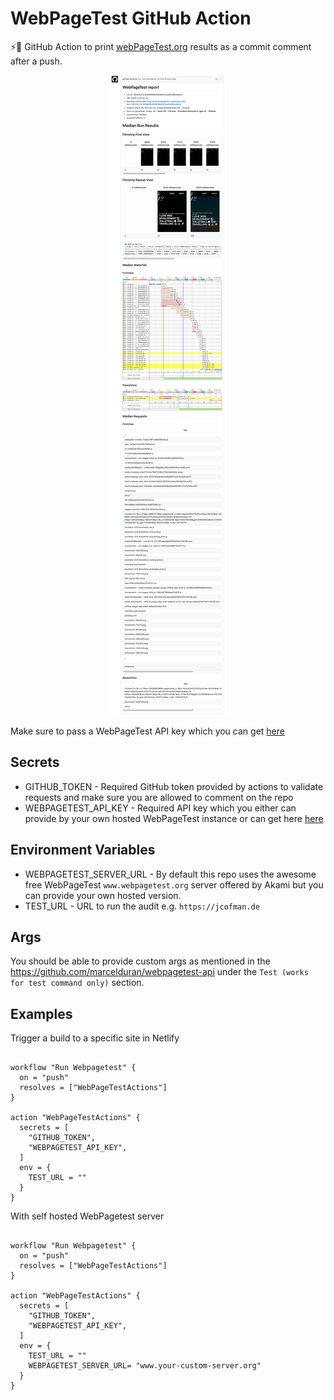 # WebPageTest GitHub Action

⚡️🚀 GitHub Action to print [webPageTest.org](https://www.webpagetest.org/) results as a commit comment after a push.

<p align="center">
  <img alt="example image" src="https://github.com/JCofman/webPagetestAction/blob/master/example.png"/>
</p>

Make sure to pass a WebPageTest API key which you can get [here](https://www.webpagetest.org/getkey.php)

## Secrets

- GITHUB_TOKEN - Required GitHub token provided by actions to validate requests and make sure you are allowed to comment on the repo
- WEBPAGETEST_API_KEY - Required API key which you either can provide by your own hosted WebPageTest instance or can get here [here](https://www.webpagetest.org/getkey.php)

## Environment Variables

- WEBPAGETEST_SERVER_URL - By default this repo uses the awesome free WebPageTest `www.webpagetest.org` server offered by Akami but you can provide your own hosted version.
- TEST_URL - URL to run the audit e.g. `https://jcofman.de`

## Args

You should be able to provide custom args as mentioned in the https://github.com/marcelduran/webpagetest-api under the `Test (works for test command only)` section.

## Examples

Trigger a build to a specific site in Netlify

```hcl

workflow "Run Webpagetest" {
  on = "push"
  resolves = ["WebPageTestActions"]
}

action "WebPageTestActions" {
  secrets = [
    "GITHUB_TOKEN",
    "WEBPAGETEST_API_KEY",
  ]
  env = {
    TEST_URL = ""
  }
}

```

With self hosted WebPagetest server

```hcl

workflow "Run Webpagetest" {
  on = "push"
  resolves = ["WebPageTestActions"]
}

action "WebPageTestActions" {
  secrets = [
    "GITHUB_TOKEN",
    "WEBPAGETEST_API_KEY",
  ]
  env = {
    TEST_URL = ""
    WEBPAGETEST_SERVER_URL= "www.your-custom-server.org"
  }
}

```
